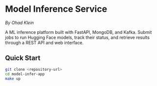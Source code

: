 # Model Inference Service

*By Ohad Klein*

A ML inference platform built with FastAPI, MongoDB, and Kafka. Submit jobs to run Hugging Face models, track their status, and retrieve results through a REST API and web interface.

## Quick Start

```bash
git clone <repository-url>
cd model-infer-app
make up
```
